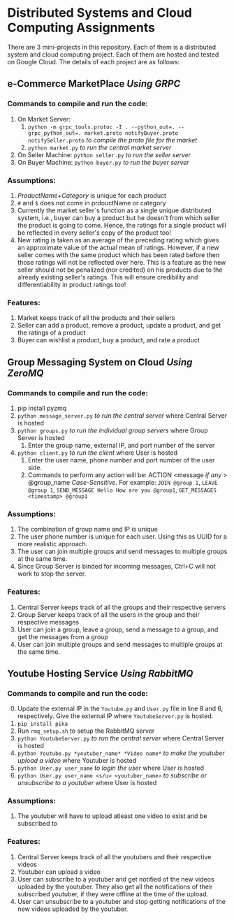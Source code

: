 # Distributed Systems and Cloud Computing Assignments

There are 3 mini-projects in this repository. Each of them is a distributed system and cloud computing project. Each of them are hosted and tested on Google Cloud. The details of each project are as follows:

## e-Commerce MarketPlace *Using GRPC*

### Commands to compile and run the code:

1) On Market Server: 
    1. `python -m grpc_tools.protoc -I . --python_out=. --grpc_python_out=. market.proto notifyBuyer.proto notifySeller.proto` *to compile the proto file for the market*
    2. `python market.py` *to run the central market server*
2) On Seller Machine: `python seller.py` *to run the seller server*
3) On Buyer Machine: `python buyer.py` *to run the buyer server*

### Assumptions:
1) *ProductName+Category* is unique for each product
2) `#` and `$` does not come in prdouctName or category
3) Currently the market seller`s function as a single unique distributed system, i.e., buyer can buy a product but he doesn't from which seller the product is going to come. Hence, the ratings for a single product will be reflected in every seller's copy of the product too!
4) New rating is taken as an average of the preceding rating which gives an approximate value of the actual mean of ratings. However, if a new seller comes with the same product which has been rated before then those ratings will not be reflected over here. This is a feature as the new seller should not be penalized (nor credited) on his products due to the already existing seller's ratings. This will ensure credibility and differentiability in product ratings too!

### Features:
1) Market keeps track of all the products and their sellers
2) Seller can add a product, remove a product, update a product, and get the ratings of a product
3) Buyer can wishlist a product, buy a product, and rate a product

## Group Messaging System on Cloud *Using ZeroMQ*

### Commands to compile and run the code:
1) pip install pyzmq
2) `python message_server.py` *to run the central server* where Central Server is hosted
3) `python groups.py` *to run the individual group servers* where Group Server is hosted
    1. Enter the group name, external IP, and port number of the server
4) `python client.py` *to run the client* where User is hosted
    1. Enter the user name, phone number and port number of the user side.
    2. Commands to perform any action will be: ACTION <message *if any* > @group_name *Case-Sensitive*. For example: `JOIN @group 1`, `LEAVE @group 1`, `SEND_MESSAGE Hello How are you @group1`, `GET_MESSAGES <timestamp> @group1`

### Assumptions:
1) The combination of group name and IP is unique
2) The user phone number is unique for each user. Using this as UUID for a more realistic approach.
3) The user can join multiple groups and send messages to multiple groups at the same time.
4) Since Group Server is binded for incoming messages, Ctrl+C will not work to stop the server. 

### Features:
1) Central Server keeps track of all the groups and their respective servers
2) Group Server keeps track of all the users in the group and their respective messages
3) User can join a group, leave a group, send a message to a group, and get the messages from a group
4) User can join multiple groups and send messages to multiple groups at the same time.

## Youtube Hosting Service *Using RabbitMQ*

### Commands to compile and run the code:
0) Update the external IP in the `Youtube.py` and `User.py` file in line 8 and 6, respectively. Give the external IP where `YoutubeServer.py` is hosted. 
1) `pip install pika`
2) Run `rmq_setup.sh` to setup the RabbitMQ server
3) `python YoutubeServer.py` *to run the central server* where Central Server is hosted
4) `python Youtube.py *youtuber_name* *Video name*` *to make the youtuber upload a video* where Youtuber is hosted
5) `python User.py user_name` *to login the user* where User is hosted
6) `python User.py user_name <s/u> <youtuber_name>` *to subscribe or unsubscribe to a youtuber* where User is hosted

### Assumptions:
1) The youtuber will have to upload atleast one video to exist and be subscribed to


### Features:
1) Central Server keeps track of all the youtubers and their respective videos
2) Youtuber can upload a video
3) User can subscribe to a youtuber and get notified of the new videos uploaded by the youtuber. They also get all the notifications of their subscribed youtuber, if they were offline at the time of the upload.
4) User can unsubscribe to a youtuber and stop getting notifications of the new videos uploaded by the youtuber.